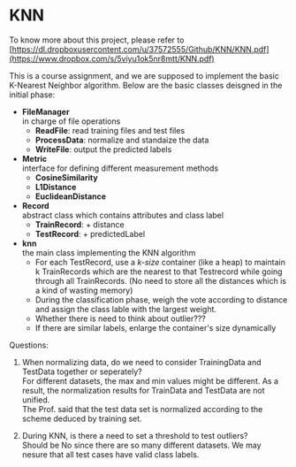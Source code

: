 KNN
===
To know more about this project, please refer to [https://dl.dropboxusercontent.com/u/37572555/Github/KNN/KNN.pdf](https://www.dropbox.com/s/5viyu1ok5nr8mtt/KNN.pdf)  

This is a course assignment, and we are supposed to implement the basic K-Nearest Neighbor algorithm. Below are the basic classes deisgned in the initial phase:	

- **FileManager**  
	in charge of file operations
	- **ReadFile**: read training files and test files
	- **ProcessData**: normalize and standaize the data
	- **WriteFile**: output the predicted labels
- **Metric**  
interface for defining different measurement methods
	- **CosineSimilarity**
	- **L1Distance**
	- **EuclideanDistance**
- **Record**  
abstract class which contains attributes and class label
	- **TrainRecord**: + distance
	- **TestRecord**: + predictedLabel
- **knn**  
the main class implementing the KNN algorithm
	- For each TestRecord, use a *k-size* container (like a heap) to maintain k TrainRecords which are the nearest to that Testrecord while going through all TrainRecords. (No need to store all the distances which is a kind of wasting memory)
	- During the classification phase, weigh the vote according to distance and assign the class lable with the largest weight.
	- Whether there is need to think about outlier???
	- If there are similar labels, enlarge the container's size dynamically

Questions:

1. When normalizing data, do we need to consider TrainingData and TestData together or seperately?   
	For different datasets, the max and min values might be different. As a result, the normalization results for TrainData and TestData are not unified.  
	The Prof. said that the test data set is normalized according to the scheme deduced by training set.  
	
2. During KNN, is there a need to set a threshold to test outliers?  
	Should be No since there are so many different datasets. We may nesure that all test cases have valid class labels.         
          
